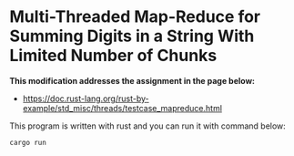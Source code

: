 # Multi-Threaded Map-Reduce for Summing Digits in a String With Limited Number of Chunks
**This modification addresses the assignment in the page below:**

*  https://doc.rust-lang.org/rust-by-example/std_misc/threads/testcase_mapreduce.html

This program is written with rust and you can run it with command below:

`cargo run`

